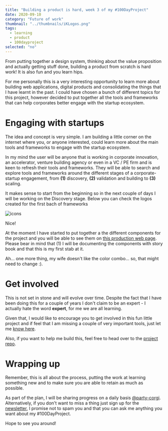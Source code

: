 ```yaml
---
title: "Building a product is hard, week 3 of my #100DayProject"
date: 2020-09-10
category: "Future of work"
thumbnail: "../thumbnails/iKLogos.png"
tags:
  - learning
  - product
  - 100dayproject
selected: "no"
---
```


From putting together a design system, thinking about the value proposition and actually getting stuff done, building a product from scratch is hard work! It is also fun and you learn hips.

For me personally this is a very interesting opportunity to learn more about building web applications, digital products and consolidating the things that I have learnt in the past. I could have chosen a bunch of different topics for this project, however decided to put together all the tools and frameworks that can help corporates better engage with the startup ecosystem. 

# Engaging with startups

The idea and concept is very simple. I am building a little corner on the internet where you, or anyone interested, could learn more about the main tools and frameworks to engage with the startup ecosystem.

In my mind the user will be anyone that is working in corporate innovation, an accelerator, venture building agency or even in a VC / PE firm and is keen to refresh their tools and frameworks. They will be able to search and explore tools and frameworks around the different stages of a corporate-startup engagement, from **(1)** discovery, **(2)** validation and building to **(3)** scaling.  

It makes sense to start from the beginning so in the next couple of days I will be working on the Discovery stage. Below you can check the logos created for the first bach of frameworks

![icons](../thumbnails/iKLogos.png)

Nice! 

At the moment I have started to put together a the different components for the project and you will be able to see them on [this production web page](https://ikit.netlify.app/). Please bear in mind that (1) I will be documenting the components with story book and that this is my first stab at it. 

Ah... one more thing, my wife doesn't like the color combo... so, that might need to change :).

# Get involved

This is not set in stone and will evolve over time. Despite the fact that I have been doing this for a couple of years I don't claim to be an expert - I actually hate the word **expert**, for me we are all learning. 

Given that, I would like to encourage you to get involved in this fun little project and if feel that I am missing a couple of very important tools, just let me [know here](https://forms.gle/zDusbRKxRuLwJDdP7).
   
Also, if you want to help me build this, feel free to head over to the [project repo](https://github.com/tiagofsanchez/iKit). 

# Wrapping up

Remember, this is all about the process, putting the work at learning something new and to make sure you are able to retain as much as possible.

As part of the plan, I will be sharing progress on a daily basis [@party-corgi](https://www.partycorgi.com/). Alternatively, if you don't want to miss a thing just sign up for the 
[newsletter](https://tiagofsanchez.ck.page/c6b98eda74), I promise not to spam you and that you can ask me anything you want about my #100DayProject.

Hope to see you around!








